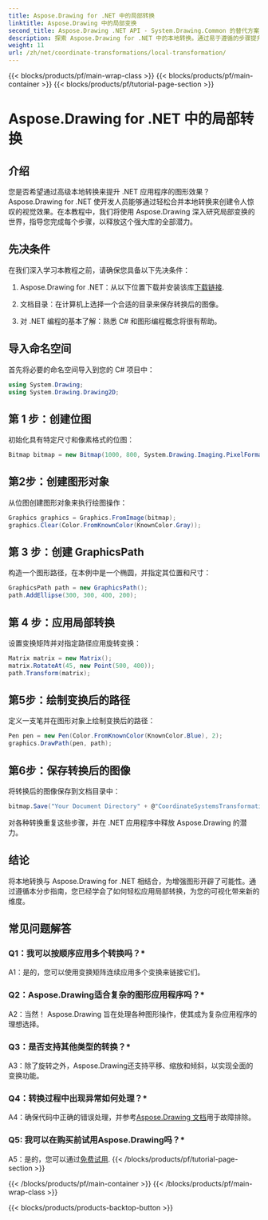 ```yaml
---
title: Aspose.Drawing for .NET 中的局部转换
linktitle: Aspose.Drawing 中的局部变换
second_title: Aspose.Drawing .NET API - System.Drawing.Common 的替代方案
description: 探索 Aspose.Drawing for .NET 中的本地转换。通过易于遵循的步骤提升图形效果。
weight: 11
url: /zh/net/coordinate-transformations/local-transformation/
---
```


{{< blocks/products/pf/main-wrap-class >}}
{{< blocks/products/pf/main-container >}}
{{< blocks/products/pf/tutorial-page-section >}}

# Aspose.Drawing for .NET 中的局部转换

## 介绍

您是否希望通过高级本地转换来提升 .NET 应用程序的图形效果？ Aspose.Drawing for .NET 使开发人员能够通过轻松合并本地转换来创建令人惊叹的视觉效果。在本教程中，我们将使用 Aspose.Drawing 深入研究局部变换的世界，指导您完成每个步骤，以释放这个强大库的全部潜力。

## 先决条件

在我们深入学习本教程之前，请确保您具备以下先决条件：

1.  Aspose.Drawing for .NET：从以下位置下载并安装该库[下载链接](https://releases.aspose.com/drawing/net/).

2. 文档目录：在计算机上选择一个合适的目录来保存转换后的图像。

3. 对 .NET 编程的基本了解：熟悉 C# 和图形编程概念将很有帮助。

## 导入命名空间

首先将必要的命名空间导入到您的 C# 项目中：

```csharp
using System.Drawing;
using System.Drawing.Drawing2D;
```

## 第 1 步：创建位图

初始化具有特定尺寸和像素格式的位图：

```csharp
Bitmap bitmap = new Bitmap(1000, 800, System.Drawing.Imaging.PixelFormat.Format32bppPArgb);
```

## 第2步：创建图形对象

从位图创建图形对象来执行绘图操作：

```csharp
Graphics graphics = Graphics.FromImage(bitmap);
graphics.Clear(Color.FromKnownColor(KnownColor.Gray));
```

## 第 3 步：创建 GraphicsPath

构造一个图形路径，在本例中是一个椭圆，并指定其位置和尺寸：

```csharp
GraphicsPath path = new GraphicsPath();
path.AddEllipse(300, 300, 400, 200);
```

## 第 4 步：应用局部转换

设置变换矩阵并对指定路径应用旋转变换：

```csharp
Matrix matrix = new Matrix();
matrix.RotateAt(45, new Point(500, 400));
path.Transform(matrix);
```

## 第5步：绘制变换后的路径

定义一支笔并在图形对象上绘制变换后的路径：

```csharp
Pen pen = new Pen(Color.FromKnownColor(KnownColor.Blue), 2);
graphics.DrawPath(pen, path);
```

## 第6步：保存转换后的图像

将转换后的图像保存到文档目录中：

```csharp
bitmap.Save("Your Document Directory" + @"CoordinateSystemsTransformations\LocalTransformation_out.png");
```

对各种转换重复这些步骤，并在 .NET 应用程序中释放 Aspose.Drawing 的潜力。

## 结论

将本地转换与 Aspose.Drawing for .NET 相结合，为增强图形开辟了可能性。通过遵循本分步指南，您已经学会了如何轻松应用局部转换，为您的可视化带来新的维度。


## 常见问题解答

### Q1：我可以按顺序应用多个转换吗？*

A1：是的，您可以使用变换矩阵连续应用多个变换来链接它们。

### Q2：Aspose.Drawing适合复杂的图形应用程序吗？*

A2：当然！ Aspose.Drawing 旨在处理各种图形操作，使其成为复杂应用程序的理想选择。

### Q3：是否支持其他类型的转换？*

A3：除了旋转之外，Aspose.Drawing还支持平移、缩放和倾斜，以实现全面的变换功能。

### Q4：转换过程中出现异常如何处理？*

 A4：确保代码中正确的错误处理，并参考[Aspose.Drawing 文档](https://reference.aspose.com/drawing/net/)用于故障排除。

### Q5: 我可以在购买前试用Aspose.Drawing吗？*

 A5：是的，您可以通过[免费试用](https://releases.aspose.com/).
{{< /blocks/products/pf/tutorial-page-section >}}

{{< /blocks/products/pf/main-container >}}
{{< /blocks/products/pf/main-wrap-class >}}

{{< blocks/products/products-backtop-button >}}
